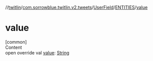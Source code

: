 //[twitlin](../../../index.md)/[com.sorrowblue.twitlin.v2.tweets](../../index.md)/[UserField](../index.md)/[ENTITIES](index.md)/[value](value.md)



# value  
[common]  
Content  
open override val [value](value.md): [String](https://kotlinlang.org/api/latest/jvm/stdlib/kotlin/-string/index.html)  



